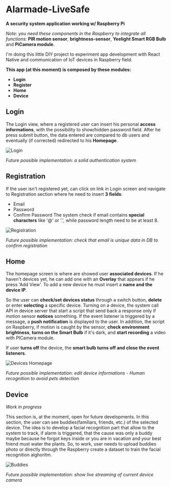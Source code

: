 # Alarmade-LiveSafe
**A security system application working w/ Raspberry Pi**

*Note: you need these components in the Raspberry to integrate all functions:* **PIR motion sensor**, **brightness-sensor**, **Yeelight Smart RGB Bulb** and **PiCamera module**. 

I'm doing this little DIY project to experiment app development with React Native and communication of IoT devices in Raspberry field.

**This app (at this moment) is composed by these modules:**
- **Login**
- **Register**
- **Home**
- **Device**

## Login
The Login view, where a registered user can insert his personal **access informations**, with the possibility to show/hidden password field.
After he press submit button, the data entered are compared to db users and eventually (if corrected) redirected to his **Homepage**.

![Login](https://imgur.com/q0GsdUi.png)

*Future possible implementation: a solid authentication system*

## Registration
If the user isn't registered yet, can click on link in Login screen and navigate to Registration section where he need to insert **3 fields**:
- Email 
- Password
- Confirm Password
The system check if email contains **special characters** like '@' or '.', while password length need to be at least 8.

![Registration](https://imgur.com/E00w3EP.png)

*Future possible implementation: check that email is unique data in DB to confirm registration*

## Home
The homepage screen is where are showed user **associated devices**. If he haven't devices yet, he can add one with an **Overlay** that appears if he press 'Add View'.
To add a new device he must insert a **name and the device IP**.

So the user can **check/set devices status** through a switch button, **delete** or enter **selecting** a specific device.
Turning on a device, the system call API in device server that start a script that send back a response only if motion sensor **notices** something.
If the event listener is triggered by a message, a **push notification** is displayed to the user. In addition, the script on Raspberry, if motion is caught by the sensor, **check environment brightness**, **turns on the Smart Bulb** if it's dark, and **start recording** a video with PICamera module. 

If user **turns off** the device, the **smart bulb turns off and close the event listeners**.

![Devices Homepage](https://imgur.com/zMbRhNl.png)

*Future possible implementation: edit device informations - Human recognition to avoid pets detection*

## Device
*Work in progress*

This section is, at the moment, open for future developments. In this section, the user can see buddies(familiars, friends, etc.) of the selected device. The idea is to develop a facial recognition part that allow to the system to track, if alarm is triggered, that the cause was only a buddy maybe because he forgot keys inside or you are in vacation and your best friend must water the plants.
So, to work, user needs to upload buddies photo or directly through the Raspberry create a dataset to train the facial recognition alghoritm.

![Buddies](https://imgur.com/QZBpCsx.png)

*Future possible implementation: show live streaming of current device camera*
